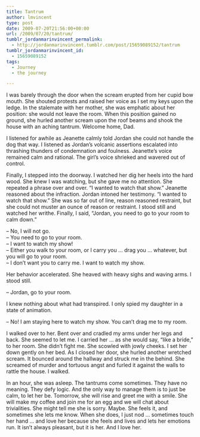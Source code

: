```yaml
---
title: Tantrum
author: lmvincent
type: post
date: 2009-07-20T21:56:00+00:00
url: /2009/07/20/tantrum/
tumblr_jordanmarinvincent_permalink:
  - http://jordanmarinvincent.tumblr.com/post/15659089152/tantrum
tumblr_jordanmarinvincent_id:
  - 15659089152
tags:
  - Journey
  - the journey

---
```

I was barely through the door when the scream erupted from her cupid bow mouth. She shouted protests and raised her voice as I set my keys upon the ledge. In the stalemate with her mother, she was emphatic about her position: she would not leave the room. When this position gained no ground, she hurled another scream upon the roof beams and shook the house with an aching tantrum. Welcome home, Dad.

I listened for awhile as Jeanette calmly told Jordan she could not handle the dog that way. I listened as Jordan&rsquo;s volcanic assertions escalated into thrashing thunders of condemnation and foulness. Jeanette&rsquo;s voice remained calm and rational. The girl&rsquo;s voice shrieked and wavered out of control.

Finally, I stepped into the doorway. I watched her dig her heels into the hard wood. She knew I was watching, but she gave me no attention. She repeated a phrase over and over. &ldquo;I wanted to watch that show.&rdquo; Jeanette reasoned about the infraction. Jordan intoned her testimony. &ldquo;I wanted to watch that show.&rdquo; She was so far out of line, reason reasoned restraint, but she could not muster an ounce of reason or restraint. I stood still and watched her writhe. Finally, I said, &ldquo;Jordan, you need to go to your room to calm down.&rdquo;

&ndash; No, I will not go.  
&ndash; You need to go to your room.  
&ndash; I want to watch my show!  
&ndash; Either you walk to your room, or I carry you &hellip; drag you &hellip; whatever, but you will go to your room.  
&ndash; I don&rsquo;t want you to carry me. I want to watch my show.

Her behavior accelerated. She heaved with heavy sighs and waving arms. I stood still.

&ndash; Jordan, go to your room.

I knew nothing about what had transpired. I only spied my daughter in a state of animation.

&ndash; No! I am staying here to watch my show. You can&rsquo;t drag me to my room.

I walked over to her. Bent over and cradled my arms under her legs and back. She seemed to let me. I carried her &hellip; as she would say, &ldquo;like a bride,&rdquo; to her room. She didn&rsquo;t fight me. She scowled with jowly cheeks. I set her down gently on her bed. As I closed her door, she hurled another wretched scream. It bounced around the hallway and struck me in the behind. She screamed of murder and tortuous angst and furled it against the walls to rattle the house. I walked.

In an hour, she was asleep. The tantrums come sometimes. They have no meaning. They defy logic. And the only way to manage them is to just be calm, to let her be. Tomorrow, she will rise and greet me with a smile. She will make my coffee and join me for an egg and we will chat about trivialities. She might tell me she is sorry. Maybe. She feels it, and sometimes she lets me know. When she does, I just nod &hellip; sometimes touch her hand &hellip; and love her because she feels and lives and lets her emotions run. It isn&rsquo;t always pleasant, but it is her. And I love her.

<div class="blogger-post-footer">
  <img loading="lazy" width="1" height="1" src="https://blogger.googleusercontent.com/tracker/9039099668816362935-8604831012796767759?l=jordansjourney2.blogspot.com" alt="" />
</div>